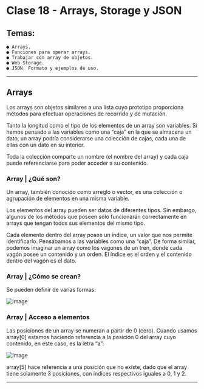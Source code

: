 # Clase 18 - Arrays, Storage y JSON

## Temas:

```
● Arrays.
● Funciones para operar arrays.
● Trabajar con array de objetos.
● Web Storage.
● JSON. Formato y ejemplos de uso.
```

---

## Arrays

Los arrays son objetos similares a una lista cuyo prototipo proporciona
métodos para efectuar operaciones de recorrido y de mutación.

Tanto la longitud como el tipo de los elementos de un array son variables.
Si hemos pensado a las variables como una “caja” en la que se almacena un
dato, un array podría considerarse una colección de cajas, cada una de ellas
con un dato en su interior.

Toda la colección comparte un nombre (el nombre del array) y cada caja
puede referenciarse para poder acceder a su contenido.

### Array | ¿Qué son?

Un array, también conocido como arreglo o vector, es una colección o
agrupación de elementos en una misma variable.

Los elementos del array pueden ser datos de diferentes tipos. Sin embargo,
algunos de los métodos que poseen sólo funcionarán correctamente en
arrays que tengan todos sus elementos del mismo tipo.

Cada elemento dentro del array posee un índice, un valor que nos permite
identificarlo. Pensábamos a las variables como una “caja”. De forma similar,
podemos imaginar un array como los vagones de un tren, donde cada vagón
posee un contenido y un orden. El índice es el orden y el contenido dentro
del vagón es el dato.

### Array | ¿Cómo se crean?

Se pueden definir de varias formas:

![image](https://github.com/eugenia1984/CodoACodo-FS-Java/assets/72580574/eb5d1fac-4162-4a11-8b62-3d0db5d32a29)

### Array | Acceso a elementos

Las posiciones de un array se numeran a partir de 0 (cero). Cuando usamos
array[0] estamos haciendo referencia a la posición 0 del array cuyo contenido,
en este caso, es la letra “a”:

![image](https://github.com/eugenia1984/CodoACodo-FS-Java/assets/72580574/ab8cb5f3-1c0e-42cd-b27f-203daede4be1)

array[5] hace referencia a una posición que no existe, dado que el array tiene
solamente 3 posiciones, con índices respectivos iguales a 0, 1 y 2.

---
